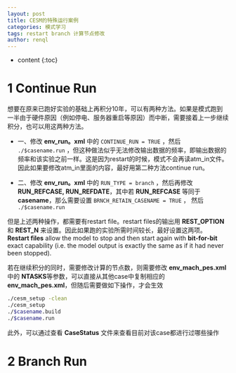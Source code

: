 ```yaml
---
layout: post
title: CESM的特殊运行案例
categories: 模式学习
tags: restart branch 计算节点修改
author: renql
---
```


* content
{:toc}

# 1 Continue Run
想要在原来已跑好实验的基础上再积分10年，可以有两种方法。如果是模式跑到一半由于硬件原因（例如停电、服务器重启等原因）而中断，需要接着上一步继续积分，也可以用这两种方法。

- 一、修改 **env_run。xml** 中的 ` CONTINUE_RUN = TRUE ` ，然后 `./$casename.run` ，但这种做法似乎无法修改输出数据的频率，即输出数据的频率和该实验之前一样。这是因为restart的时候，模式不会再读atm_in文件。因此如果要修改atm_in里面的内容，最好用第二种方法continue run。    

- 二、修改 **env_run。xml** 中的 `RUN_TYPE = branch` ，然后再修改 **RUN_REFCASE, RUN_REFDATE**，其中若 **RUN_REFCASE** 等同于 **casename**，那么需要设置 ` BRNCH_RETAIN_CASENAME = TRUE ` ， 然后 `./$casename.run` 

但是上述两种操作，都需要有restart file。restart files的输出用 **REST_OPTION** 和 **REST_N** 来设置。因此如果跑的实验所需时间较长，最好设置这两项。 
**Restart files** allow the model to stop and then start again with **bit-for-bit** exact capability (i.e. the model output is exactly the same as if it had never been stopped).

若在继续积分的同时，需要修改计算的节点数，则需要修改 **env_mach_pes.xml** 中的 **NTASKS**等参数，可以直接从其他case中复制相应的 **env_mach_pes.xml**，但随后需要做如下操作，才会生效  
```bash
./cesm_setup -clean
./cesm_setup
./$casename.build
./$casename.run
```

此外，可以通过查看 **CaseStatus** 文件来查看目前对该case都进行过哪些操作

# 2 Branch Run
